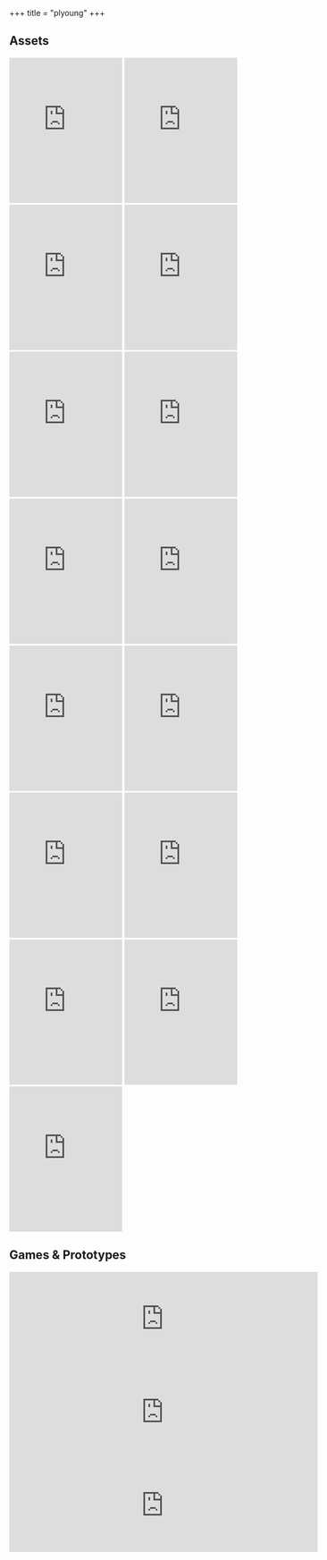 +++
title = "plyoung"
+++

## Assets

<!-- Blox Game Systems -->
<iframe src="https://api.assetstore.unity3d.com/affiliate/embed/package/113619/widget-light" style="width:202px; height:260px; border:0px;"></iframe>

<!-- VN Engine for BGS -->
<iframe src="https://api.assetstore.unity3d.com/affiliate/embed/package/113756/widget-light" style="width:202px; height:260px; border:0px;"></iframe>

<!-- Blox 3 -->
<iframe src="https://api.assetstore.unity3d.com/affiliate/embed/package/62473/widget-light" style="width:202px; height:260px; border:0px;"></iframe>

<!-- plyGame -->
<iframe src="https://api.assetstore.unity3d.com/affiliate/embed/package/9694/widget-light" style="width:202px; height:260px; border:0px;"></iframe>

<!-- Vinoma -->
<iframe src="https://api.assetstore.unity3d.com/affiliate/embed/package/36826/widget-light" style="width:202px; height:260px; border:0px;"></iframe>

<!-- UniRPG -->
<iframe src="https://api.assetstore.unity3d.com/affiliate/embed/package/51078/widget-light" style="width:202px; height:260px; border:0px;"></iframe>

<!-- TileEd -->
<iframe src="https://api.assetstore.unity3d.com/affiliate/embed/package/49094/widget-light" style="width:202px; height:260px; border:0px;"></iframe>

<!-- MapNav -->
<iframe src="https://api.assetstore.unity3d.com/affiliate/embed/package/27837/widget-light" style="width:202px; height:260px; border:0px;"></iframe>

<!-- Way-point Maker -->
<iframe src="https://api.assetstore.unity3d.com/affiliate/embed/package/99073/widget-light" style="width:202px; height:260px; border:0px;"></iframe>

<!-- GameMap -->
<iframe src="https://api.assetstore.unity3d.com/affiliate/embed/package/94641/widget-light" style="width:202px; height:260px; border:0px;"></iframe>

<!-- EdGames -->
<iframe src="https://api.assetstore.unity3d.com/affiliate/embed/package/100763/widget-light" style="width:202px; height:260px; border:0px;"></iframe>

<!-- Favourites panel -->
<iframe src="https://api.assetstore.unity3d.com/affiliate/embed/package/107297/widget-light" style="width:202px; height:260px; border:0px;"></iframe>

<!-- EdNotes -->
<iframe src="https://api.assetstore.unity3d.com/affiliate/embed/package/100761/widget-light" style="width:202px; height:260px; border:0px;"></iframe>

<!-- War machines -->
<iframe src="https://api.assetstore.unity3d.com/affiliate/embed/package/2358/widget-light" style="width:202px; height:260px; border:0px;"></iframe>

<!-- plyProto -->
<iframe src="https://api.assetstore.unity3d.com/affiliate/embed/package/10275/widget-light" style="width:202px; height:260px; border:0px;"></iframe>

## Games & Prototypes

<iframe src="https://itch.io/embed/165282?linkback=true" width="552" height="167" frameborder="0"></iframe>

<iframe src="https://itch.io/embed/145028?linkback=true" width="552" height="167" frameborder="0"></iframe>

<iframe src="https://itch.io/embed/127539?linkback=true" width="552" height="167" frameborder="0"></iframe>


